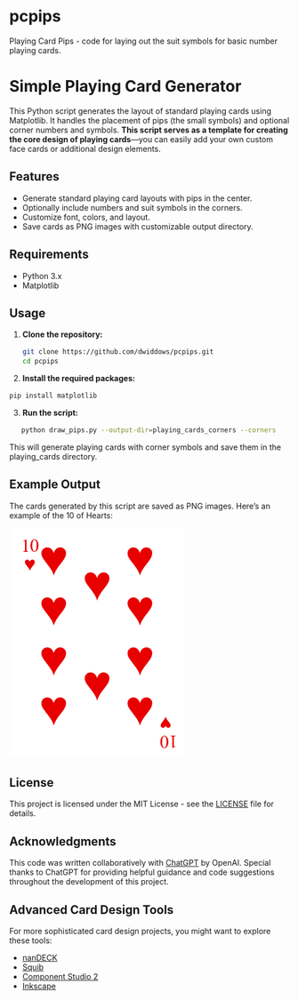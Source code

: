 # pcpips
Playing Card Pips - code for laying out the suit symbols for basic number playing cards.

# Simple Playing Card Generator

This Python script generates the layout of standard playing cards using Matplotlib. It handles the placement of pips (the small symbols) and optional corner numbers and symbols. **This script serves as a template for creating the core design of playing cards**—you can easily add your own custom face cards or additional design elements.

## Features

- Generate standard playing card layouts with pips in the center.
- Optionally include numbers and suit symbols in the corners.
- Customize font, colors, and layout.
- Save cards as PNG images with customizable output directory.

## Requirements

- Python 3.x
- Matplotlib

## Usage

1. **Clone the repository:**

   ```bash
   git clone https://github.com/dwiddows/pcpips.git
   cd pcpips
   ```

 2. **Install the required packages:**

 ```bash
 pip install matplotlib
```

3. **Run the script:**

```bash
   python draw_pips.py --output-dir=playing_cards_corners --corners
```

This will generate playing cards with corner symbols and save them in the playing_cards directory.

## Example Output

The cards generated by this script are saved as PNG images. Here’s an example of the 10 of Hearts:

![Example Card](playing_cards_corners/10_hearts.png)

## License

This project is licensed under the MIT License - see the [LICENSE](LICENSE) file for details.

## Acknowledgments

This code was written collaboratively with [ChatGPT](https://openai.com/chatgpt) by OpenAI. Special thanks to ChatGPT for providing helpful guidance and code suggestions throughout the development of this project.

## Advanced Card Design Tools

For more sophisticated card design projects, you might want to explore these tools:
- [nanDECK](http://www.nandeck.com/)
- [Squib](https://squib.rocks/)
- [Component Studio 2](https://component.studio/)
- [Inkscape](https://inkscape.org/)
